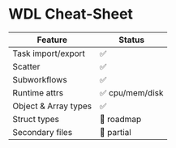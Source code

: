 # WDL Cheat-Sheet

| Feature | Status |
|---------|--------|
| Task import/export | ✅ |
| Scatter | ✅ |
| Subworkflows | ✅ |
| Runtime attrs | ✅ cpu/mem/disk |
| Object & Array types | ✅ |
| Struct types | 🚧 roadmap |
| Secondary files | 🚧 partial |
